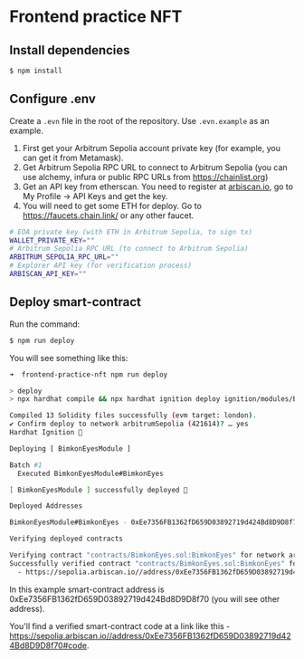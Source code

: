 # Frontend practice NFT

## Install dependencies

```bash
$ npm install
```

## Configure .env

Create a `.evn` file in the root of the repository. Use `.evn.example` as an example.

1. First get your Arbitrum Sepolia account private key (for example, you can get it from Metamask).
2. Get Arbitrum Sepolia RPC URL to connect to Arbitrum Sepolia (you can use alchemy, infura or public RPC URLs from https://chainlist.org)
3. Get an API key from etherscan. You need to register at [arbiscan.io](https://arbiscan.io/), go to My Profile -> API Keys and get the key.
4. You will need to get some ETH for deploy. Go to https://faucets.chain.link/ or any other faucet.

```bash
# EOA private key (with ETH in Arbitrum Sepolia, to sign tx)
WALLET_PRIVATE_KEY=""
# Arbitrum Sepolia RPC URL (to connect to Arbitrum Sepolia)
ARBITRUM_SEPOLIA_RPC_URL=""
# Explorer API key (for verification process)
ARBISCAN_API_KEY=""
```

## Deploy smart-contract

Run the command:

```bash
$ npm run deploy
```

You will see something like this:

```bash
➜  frontend-practice-nft npm run deploy

> deploy
> npx hardhat compile && npx hardhat ignition deploy ignition/modules/BimkonEyes.js --network sepolia --verify

Compiled 13 Solidity files successfully (evm target: london).
✔ Confirm deploy to network arbitrumSepolia (421614)? … yes
Hardhat Ignition 🚀

Deploying [ BimkonEyesModule ]

Batch #1
  Executed BimkonEyesModule#BimkonEyes

[ BimkonEyesModule ] successfully deployed 🚀

Deployed Addresses

BimkonEyesModule#BimkonEyes - 0xEe7356FB1362fD659D03892719d424Bd8D9D8f70

Verifying deployed contracts

Verifying contract "contracts/BimkonEyes.sol:BimkonEyes" for network arbitrumSepolia...
Successfully verified contract "contracts/BimkonEyes.sol:BimkonEyes" for network arbitrumSepolia:
  - https://sepolia.arbiscan.io//address/0xEe7356FB1362fD659D03892719d424Bd8D9D8f70#code
```

In this example smart-contract address is 0xEe7356FB1362fD659D03892719d424Bd8D9D8f70 (you will see other address).

You'll find a verified smart-contract code at a link like this - https://sepolia.arbiscan.io//address/0xEe7356FB1362fD659D03892719d424Bd8D9D8f70#code.